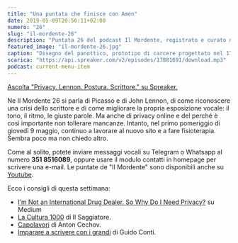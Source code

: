 ```yaml
---
title: "Una puntata che finisce con Amen"
date: 2019-05-09T20:56:11+02:00
numero: "26"
slug: "il-mordente-26"
description: "Puntata 26 del podcast Il Mordente, registrato e curato da Riccardo Palombo."
featured_image: "il-mordente-26.jpg"
caption: "Disegno del panottico, prototipo di carcere progettato nel 1791 da Jeremy Bentham. Un unico sorvegliante osserva (opticon) tutti (pan) senza far capire chi e quando. Collegamento banale per parlare di privacy."
scarica: "https://api.spreaker.com/v2/episodes/17881691/download.mp3"
podcast: current-menu-item
---
```

<a class="spreaker-player" href="https://www.spreaker.com/episode/17881691" data-resource="episode_id=17881691" data-width="100%" data-height="200px" data-theme="light" data-playlist="false" data-playlist-continuous="false" data-autoplay="false" data-live-autoplay="false" data-chapters-image="true" data-episode-image-position="right" data-hide-logo="false" data-hide-likes="false" data-hide-comments="false" data-hide-sharing="false" data-hide-download="true" >Ascolta "Privacy.  Lennon. Postura. Scrittore." su Spreaker.</a>

Ne Il Mordente 26 si parla di Picasso e di John Lennon, di come riconoscere una crisi dello scrittore e di come migliorare la propria esposizione vocale: il tono, il ritmo, le giuste parole. Ma anche di privacy online e del perché è così importante non tollerare mancanze. Intanto, nel primo pomeriggio di giovedì 9 maggio, continuo a lavorare al nuovo sito e a fare fisioterapia. Sembra poco ma non chiedo altro.

Come al solito, potete inviare messaggi vocali su Telegram o Whatsapp al numero **351 8516089**, oppure usare il modulo contatti in homepage per scrivere una e-mail. Le puntate de "Il Mordente" sono disponibili anche su <a class="text-info" title="Canale Youtube Riccardo Palombo" href="https://www.youtube.com/riccardopalombo">Youtube</a>.

Ecco i consigli di questa settimana:

<ul>
<li><a class="text-info" href="https://medium.com/@Melt_Dem/im-not-an-international-drug-dealer-3e8e3c75c57c" target="_blank" title="Vedi l'articolo su Medium ">I’m Not an International Drug Dealer. So Why Do I Need Privacy?</a> su Medium</li>
<li><a class="text-info" href="https://amzn.to/2Jpt2aK" target="_blank" rel="nofollow" title="Vedi il libro La Cultura 1000">La Cultura 1000</a> di Il Saggiatore.</li>
<li><a class="text-info" href="https://amzn.to/2WuyX20" target="_blank" rel="nofollow" title="Vedi il libro su Cechov">Capolavori</a> di Anton Cechov.</li>
<li><a class="text-info" href="https://amzn.to/2DDk46m" target="_blank" rel="nofollow" title="Vedi il libro Imparare a scrivere con i grandi">Imparare a scrivere con i grandi</a> di Guido Conti.</li>
</ul>
